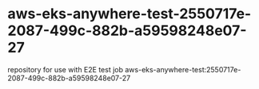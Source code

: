 # aws-eks-anywhere-test-2550717e-2087-499c-882b-a59598248e07-27
repository for use with E2E test job aws-eks-anywhere-test:2550717e-2087-499c-882b-a59598248e07-27
